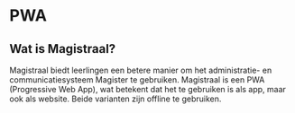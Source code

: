 # PWA
## Wat is Magistraal?
Magistraal biedt leerlingen een betere manier om het administratie- en communicatiesysteem Magister te gebruiken. Magistraal is een PWA (Progressive Web App), wat betekent dat het te gebruiken is als app, maar ook als website. Beide varianten zijn offline te gebruiken.
